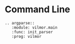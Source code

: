 Command Line
============

```{eval-rst}
.. argparse::
   :module: vilmor.main
   :func: init_parser
   :prog: vilmor
```
